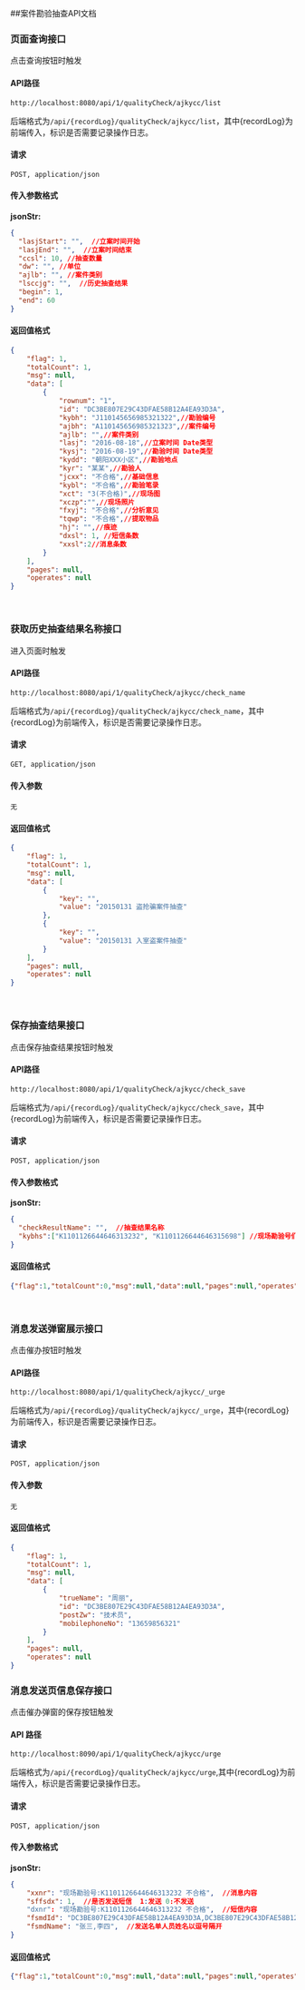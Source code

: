 ##案件勘验抽查API文档

### 页面查询接口

点击查询按钮时触发

#### API路径

```http
http://localhost:8080/api/1/qualityCheck/ajkycc/list
```

后端格式为`/api/{recordLog}/qualityCheck/ajkycc/list`，其中{recordLog}为前端传入，标识是否需要记录操作日志。

#### 请求

```
POST, application/json
```

#### 传入参数格式
**jsonStr:**
```json
{
  "lasjStart": "",  //立案时间开始
  "lasjEnd": "",  //立案时间结束
  "ccsl": 10, //抽查数量
  "dw": "", //单位
  "ajlb": "", //案件类别
  "lsccjg": "",  //历史抽查结果
  "begin": 1,
  "end": 60
}
```

#### 返回值格式

```json
{
    "flag": 1,
    "totalCount": 1,
    "msg": null,
    "data": [
		{
			"rownum": "1",
			"id": "DC3BE807E29C43DFAE58B12A4EA93D3A",
			"kybh": "J110145656985321322",//勘验编号
			"ajbh": "A110145656985321323",//案件编号
			"ajlb": "",//案件类别
			"lasj": "2016-08-18",//立案时间 Date类型
			"kysj": "2016-08-19",//勘验时间 Date类型
			"kydd": "朝阳XXX小区",//勘验地点
			"kyr": "某某",//勘验人
			"jcxx": "不合格",//基础信息
			"kybl": "不合格",//勘验笔录
			"xct": "3(不合格)",//现场图
			"xczp":"",//现场照片
			"fxyj": "不合格",//分析意见
			"tqwp": "不合格",//提取物品
			"hj": "",//痕迹
			"dxsl": 1, //短信条数
			"xxsl":2//消息条数
		}
    ],
    "pages": null,
    "operates": null
}
```

​
### 获取历史抽查结果名称接口

进入页面时触发

#### API路径

```http
http://localhost:8080/api/1/qualityCheck/ajkycc/check_name
```

后端格式为`/api/{recordLog}/qualityCheck/ajkycc/check_name`，其中{recordLog}为前端传入，标识是否需要记录操作日志。

#### 请求

```
GET, application/json
```

#### 传入参数

```
无
```

#### 返回值格式

```json
{
    "flag": 1,
    "totalCount": 1,
    "msg": null,
    "data": [
		{
			"key": "",
			"value": "20150131 盗抢骗案件抽查"
		},
		{
			"key": "",
			"value": "20150131 入室盗案件抽查"
		}
    ],
    "pages": null,
    "operates": null
}
```

​
### 保存抽查结果接口

点击保存抽查结果按钮时触发

#### API路径

```http
http://localhost:8080/api/1/qualityCheck/ajkycc/check_save
```

后端格式为`/api/{recordLog}/qualityCheck/ajkycc/check_save`，其中{recordLog}为前端传入，标识是否需要记录操作日志。

#### 请求

```
POST, application/json
```

#### 传入参数格式
**jsonStr:**
```json
{
  "checkResultName": "",  //抽查结果名称
  "kybhs":["K1101126644646313232", "K1101126644646315698"] //现场勘验号们
}
```

#### 返回值格式

```json
{"flag":1,"totalCount":0,"msg":null,"data":null,"pages":null,"operates":null}
```

​

### 消息发送弹窗展示接口

点击催办按钮时触发

#### API路径

```http
http://localhost:8080/api/1/qualityCheck/ajkycc/_urge
```

后端格式为`/api/{recordLog}/qualityCheck/ajkycc/_urge`，其中{recordLog}为前端传入，标识是否需要记录操作日志。

#### 请求

```
POST, application/json
```

#### 传入参数

```
无
```

#### 返回值格式

```json
{
    "flag": 1,
    "totalCount": 1,
    "msg": null,
    "data": [
		{
			"trueName": "周丽",
			"id": "DC3BE807E29C43DFAE58B12A4EA93D3A",
			"postZw": "技术员",
			"mobilephoneNo": "13659856321"
		}
    ],
    "pages": null,
    "operates": null
}
```


### 消息发送页信息保存接口

点击催办弹窗的保存按钮触发

#### API 路径

```http
http://localhost:8090/api/1/qualityCheck/ajkycc/urge
```

后端格式为`/api/{recordLog}/qualityCheck/ajkycc/urge`,其中{recordLog}为前端传入，标识是否需要记录操作日志。

#### 请求

```
POST, application/json
```

#### 传入参数格式

**jsonStr:**
```json
{
    "xxnr": "现场勘验号:K1101126644646313232 不合格",  //消息内容
	"sffsdx": 1,  //是否发送短信  1:发送 0:不发送
	"dxnr": "现场勘验号:K1101126644646313232 不合格",  //短信内容
	"fsmdId": "DC3BE807E29C43DFAE58B12A4EA93D3A,DC3BE807E29C43DFAE58B12A4EA93D5H",  //发送名单人员ID以逗号隔开
	"fsmdName": "张三,李四",  //发送名单人员姓名以逗号隔开
}
```

#### 返回值格式

```json
{"flag":1,"totalCount":0,"msg":null,"data":null,"pages":null,"operates":null}
```
